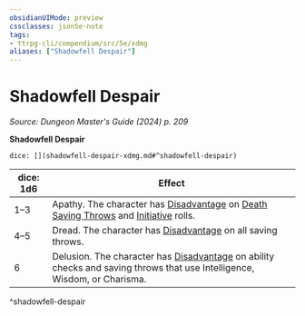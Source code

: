 ```yaml
---
obsidianUIMode: preview
cssclasses: json5e-note
tags:
- ttrpg-cli/compendium/src/5e/xdmg
aliases: ["Shadowfell Despair"]
---
```

# Shadowfell Despair
*Source: Dungeon Master's Guide (2024) p. 209* 

**Shadowfell Despair**

`dice: [](shadowfell-despair-xdmg.md#^shadowfell-despair)`

| dice: 1d6 | Effect |
|-----------|--------|
| 1–3 | Apathy. The character has [Disadvantage](2-Mechanics/CLI/rules/variant-rules/disadvantage-xphb.md) on [Death Saving Throws](2-Mechanics/CLI/rules/variant-rules/death-saving-throw-xphb.md) and [Initiative](2-Mechanics/CLI/rules/variant-rules/initiative-xphb.md) rolls. |
| 4–5 | Dread. The character has [Disadvantage](2-Mechanics/CLI/rules/variant-rules/disadvantage-xphb.md) on all saving throws. |
| 6 | Delusion. The character has [Disadvantage](2-Mechanics/CLI/rules/variant-rules/disadvantage-xphb.md) on ability checks and saving throws that use Intelligence, Wisdom, or Charisma. |
^shadowfell-despair